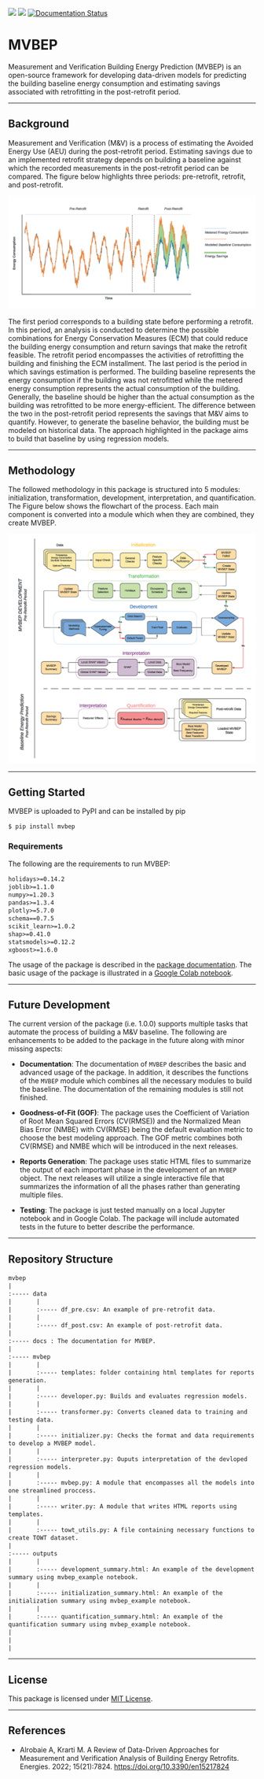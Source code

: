 [<img src="https://img.shields.io/badge/PyPI-1.0.0-brightgreen">](https://pypi.org/project/mvbep/)
[<img src="https://colab.research.google.com/assets/colab-badge.svg">](https://colab.research.google.com/drive/1y5Z5ieZ-RjXWEl0i1j1OuXL8fYRUOJBb?usp=sharing)
[![Documentation Status](https://readthedocs.org/projects/mvbep/badge/?version=latest)](https://mvbep.readthedocs.io/en/latest/?badge=latest)



# MVBEP 
Measurement and Verification Building Energy Prediction (MVBEP) is an open-source framework for developing data-driven models for predicting the building baseline energy consumption and estimating savings associated with retrofitting in the post-retrofit period.   

---

## Background 
Measurement and Verification (M&V) is a process of estimating the Avoided Energy Use (AEU) during the post-retrofit period. Estimating savings due to an implemented retrofit strategy depends on building a baseline against which the recorded measurements in the post-retrofit period can be compared. The figure below highlights three periods: pre-retrofit, retrofit, and post-retrofit. 

![Baseline \label{baseline}](https://github.com/Robaie98/mvbep/raw/master/docs/source/figs/baseline.png)

The first period corresponds to a building state before performing a retrofit. In this period, an analysis is conducted to determine the possible combinations for Energy Conservation Measures (ECM) that could reduce the building energy consumption and return savings that make the retrofit feasible. The retrofit period encompasses the activities of retrofitting the building and finishing the ECM installment. The last period is the period in which savings estimation is performed. The building baseline represents the energy consumption if the building was not retrofitted while the metered energy consumption represents the actual consumption of the building. Generally, the baseline should be higher than the actual consumption as the building was retrofitted to be more energy-efficient. The difference between the two in the post-retrofit period represents the savings that M&V aims to quantify. However, to generate the baseline behavior, the building must be modeled on historical data. The approach highlighted in the package aims to build that baseline by using regression models. 


---
## Methodology 
The followed methodology in this package is structured into 5 modules: initialization, transformation, development, interpretation, and quantification. The Figure below shows the flowchart of the process. Each main component is converted into a module which when they are combined, they create MVBEP. 

![methodology structure \label{methodology}](https://github.com/Robaie98/mvbep/raw/master/docs/source/figs/mvbep_struct.png)

---
## Getting Started
MVBEP is uploaded to PyPI and can be installed by pip

~~~
$ pip install mvbep
~~~

### Requirements 
The following are the requirements to run MVBEP:
```
holidays>=0.14.2
joblib>=1.1.0
numpy>=1.20.3
pandas>=1.3.4
plotly>=5.7.0
schema==0.7.5
scikit_learn>=1.0.2
shap>=0.41.0
statsmodels>=0.12.2
xgboost>=1.6.0
```

The usage of the package is described in the [package documentation](https://readthedocs.org/projects/mvbep/badge/?version=latest). The basic usage of the package is illustrated in a [Google Colab notebook](https://colab.research.google.com/drive/1y5Z5ieZ-RjXWEl0i1j1OuXL8fYRUOJBb?usp=sharing). 


---
## Future Development
The current version of the package (i.e. 1.0.0) supports multiple tasks that automate the process of building a M&V baseline. The following are enhancements to be added to the package in the future along with minor missing aspects:

- **Documentation**: The documentation of `MVBEP` describes the basic and advanced usage of the package. In addition, it describes the functions of the `MVBEP` module which combines all the necessary modules to build the baseline. The documentation of the remaining modules is still not finished. 

- **Goodness-of-Fit (GOF)**: The package uses the Coefficient of Variation of Root Mean Squared Errors (CV(RMSE)) and the Normalized Mean Bias Error (NMBE) with CV(RMSE) being the default evaluation metric to choose the best modeling approach. The GOF metric combines both CV(RMSE) and NMBE which will be introduced in the next releases. 

- **Reports Generation**: The package uses static HTML files to summarize the output of each important phase in the development of an `MVBEP` object. The next releases will utilize a single interactive file that summarizes the information of all the phases rather than generating multiple files.   

- **Testing**: The package is just tested manually on a local Jupyter notebook and in Google Colab. The package will include automated tests in the future to better describe the performance.  

---
## Repository Structure 

```
mvbep
|
:----- data
|       |
|       :----- df_pre.csv: An example of pre-retrofit data.
|       |
|       :----- df_post.csv: An example of post-retrofit data.
|
:----- docs : The documentation for MVBEP.
|       
:----- mvbep
|       |
|       :----- templates: folder containing html templates for reports generation.
|       |
|       :----- developer.py: Builds and evaluates regression models.
|       |
|       :----- transformer.py: Converts cleaned data to training and testing data.
|       |
|       :----- initializer.py: Checks the format and data requirements to develop a MVBEP model.
|       |
|       :----- interpreter.py: Ouputs interpretation of the devloped regression models.
|       |
|       :----- mvbep.py: A module that encompasses all the models into one streamlined proccess.
|       |
|       :----- writer.py: A module that writes HTML reports using templates.
|       |
|       :----- towt_utils.py: A file containing necessary functions to create TOWT dataset.
|
:----- outputs
|       |
|       :----- development_summary.html: An example of the development summary using mvbep_example notebook.
|       |
|       :----- initialization_summary.html: An example of the initialization summary using mvbep_example notebook.
|       |
|       :----- quantification_summary.html: An example of the quantification summary using mvbep_example notebook.
|       
|       
|
```

---
## License 
This package is licensed under [MIT License](LICENSE).


---
## References
- Alrobaie A, Krarti M. A Review of Data-Driven Approaches for Measurement and Verification Analysis of Building Energy Retrofits. Energies. 2022; 15(21):7824. https://doi.org/10.3390/en15217824

